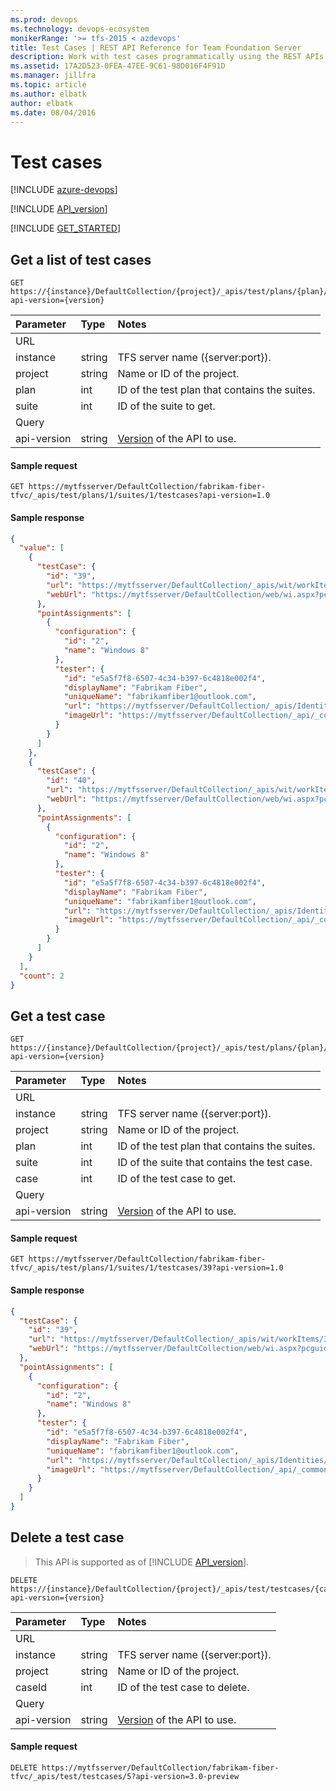 ```yaml
---
ms.prod: devops
ms.technology: devops-ecosystem
monikerRange: '>= tfs-2015 < azdevops'
title: Test Cases | REST API Reference for Team Foundation Server
description: Work with test cases programmatically using the REST APIs for Team Foundation Server.
ms.assetid: 17A2D523-0FEA-47EE-9C61-98D016F4F91D
ms.manager: jillfra
ms.topic: article
ms.author: elbatk
author: elbatk
ms.date: 08/04/2016
---
```


# Test cases

[!INCLUDE [azure-devops](../_data/azure-devops-message.md)]

[!INCLUDE [API_version](../_data/version.md)]

[!INCLUDE [GET_STARTED](../_data/get-started.md)]

## Get a list of test cases

```no-highlight
GET https://{instance}/DefaultCollection/{project}/_apis/test/plans/{plan}/suites/{suite}/testcases?api-version={version}
```

| Parameter | Type   | Notes
|:----------|:-------|:-----------
| URL
| instance  | string | TFS server name ({server:port}).
| project   | string | Name or ID of the project.
| plan      | int    | ID of the test plan that contains the suites.
| suite     | int    | ID of the suite to get.
| Query
| api-version | string | [Version](../../concepts/rest-api-versioning.md) of the API to use.

#### Sample request

```
GET https://mytfsserver/DefaultCollection/fabrikam-fiber-tfvc/_apis/test/plans/1/suites/1/testcases?api-version=1.0
```

#### Sample response

```json
{
  "value": [
    {
      "testCase": {
        "id": "39",
        "url": "https://mytfsserver/DefaultCollection/_apis/wit/workItems/39",
        "webUrl": "https://mytfsserver/DefaultCollection/web/wi.aspx?pcguid=d81542e4-cdfa-4333-b082-1ae2d6c3ad16&id=39"
      },
      "pointAssignments": [
        {
          "configuration": {
            "id": "2",
            "name": "Windows 8"
          },
          "tester": {
            "id": "e5a5f7f8-6507-4c34-b397-6c4818e002f4",
            "displayName": "Fabrikam Fiber",
            "uniqueName": "fabrikamfiber1@outlook.com",
            "url": "https://mytfsserver/DefaultCollection/_apis/Identities/e5a5f7f8-6507-4c34-b397-6c4818e002f4",
            "imageUrl": "https://mytfsserver/DefaultCollection/_api/_common/identityImage?id=e5a5f7f8-6507-4c34-b397-6c4818e002f4"
          }
        }
      ]
    },
    {
      "testCase": {
        "id": "40",
        "url": "https://mytfsserver/DefaultCollection/_apis/wit/workItems/40",
        "webUrl": "https://mytfsserver/DefaultCollection/web/wi.aspx?pcguid=d81542e4-cdfa-4333-b082-1ae2d6c3ad16&id=40"
      },
      "pointAssignments": [
        {
          "configuration": {
            "id": "2",
            "name": "Windows 8"
          },
          "tester": {
            "id": "e5a5f7f8-6507-4c34-b397-6c4818e002f4",
            "displayName": "Fabrikam Fiber",
            "uniqueName": "fabrikamfiber1@outlook.com",
            "url": "https://mytfsserver/DefaultCollection/_apis/Identities/e5a5f7f8-6507-4c34-b397-6c4818e002f4",
            "imageUrl": "https://mytfsserver/DefaultCollection/_api/_common/identityImage?id=e5a5f7f8-6507-4c34-b397-6c4818e002f4"
          }
        }
      ]
    }
  ],
  "count": 2
}
```


## Get a test case

```no-highlight
GET https://{instance}/DefaultCollection/{project}/_apis/test/plans/{plan}/suites/{suite}/testcases/{case}?api-version={version}
```

| Parameter | Type   | Notes
|:----------|:-------|:-----------
| URL
| instance  | string | TFS server name ({server:port}).
| project   | string | Name or ID of the project.
| plan      | int    | ID of the test plan that contains the suites.
| suite     | int    | ID of the suite that contains the test case.
| case      | int    | ID of the test case to get.       
| Query
| api-version | string | [Version](../../concepts/rest-api-versioning.md) of the API to use.

#### Sample request

```
GET https://mytfsserver/DefaultCollection/fabrikam-fiber-tfvc/_apis/test/plans/1/suites/1/testcases/39?api-version=1.0
```

#### Sample response

```json
{
  "testCase": {
    "id": "39",
    "url": "https://mytfsserver/DefaultCollection/_apis/wit/workItems/39",
    "webUrl": "https://mytfsserver/DefaultCollection/web/wi.aspx?pcguid=d81542e4-cdfa-4333-b082-1ae2d6c3ad16&id=39"
  },
  "pointAssignments": [
    {
      "configuration": {
        "id": "2",
        "name": "Windows 8"
      },
      "tester": {
        "id": "e5a5f7f8-6507-4c34-b397-6c4818e002f4",
        "displayName": "Fabrikam Fiber",
        "uniqueName": "fabrikamfiber1@outlook.com",
        "url": "https://mytfsserver/DefaultCollection/_apis/Identities/e5a5f7f8-6507-4c34-b397-6c4818e002f4",
        "imageUrl": "https://mytfsserver/DefaultCollection/_api/_common/identityImage?id=e5a5f7f8-6507-4c34-b397-6c4818e002f4"
      }
    }
  ]
}
```


## Delete a test case
> This API is supported as of [!INCLUDE [API_version](../_data/version3-preview.md)].

```no-highlight
DELETE https://{instance}/DefaultCollection/{project}/_apis/test/testcases/{caseId}?api-version={version}
```

| Parameter | Type   | Notes
|:----------|:-------|:-----------
| URL
| instance  | string | TFS server name ({server:port}).
| project   | string | Name or ID of the project.
| caseId    | int    | ID of the test case to delete.       
| Query
| api-version | string | [Version](../../concepts/rest-api-versioning.md) of the API to use.

#### Sample request

```
DELETE https://mytfsserver/DefaultCollection/fabrikam-fiber-tfvc/_apis/test/testcases/5?api-version=3.0-preview
```



